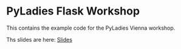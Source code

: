 # PyLadies Flask Workshop

This contains the example code for the PyLadies Vienna workshop.

Ths slides are here: [Slides](http://mitsuhiko.pocoo.org/pyladies.pdf)
